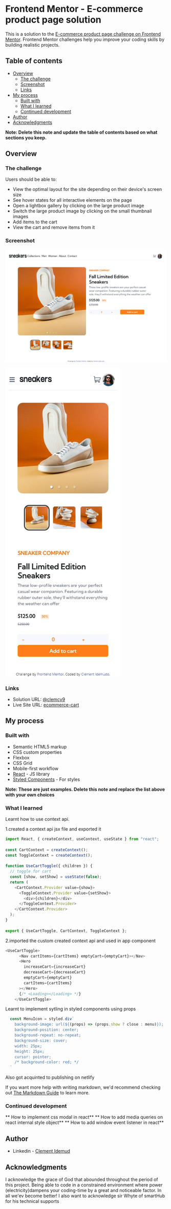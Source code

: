 # Frontend Mentor - E-commerce product page solution

This is a solution to the [E-commerce product page challenge on Frontend Mentor](https://www.frontendmentor.io/challenges/ecommerce-product-page-UPsZ9MJp6). Frontend Mentor challenges help you improve your coding skills by building realistic projects.

## Table of contents

- [Overview](#overview)
  - [The challenge](#the-challenge)
  - [Screenshot](#screenshot)
  - [Links](#links)
- [My process](#my-process)
  - [Built with](#built-with)
  - [What I learned](#what-i-learned)
  - [Continued development](#continued-development)
- [Author](#author)
- [Acknowledgments](#acknowledgments)

**Note: Delete this note and update the table of contents based on what sections you keep.**

## Overview

### The challenge

Users should be able to:

- View the optimal layout for the site depending on their device's screen size
- See hover states for all interactive elements on the page
- Open a lightbox gallery by clicking on the large product image
- Switch the large product image by clicking on the small thumbnail images
- Add items to the cart
- View the cart and remove items from it

### Screenshot


![laptop view](./screenshots/laptop.jpg)


![Mobile view](./screenshots/mobile.jpg)



### Links

- Solution URL: [@clemcy9](https://github.com/Clemcy9/shopping-cart#screenshot)
- Live Site URL: [ecommerce-cart](https://frontendmentor-ecommerce-cart.netlify.app/)

## My process

### Built with

- Semantic HTML5 markup
- CSS custom properties
- Flexbox
- CSS Grid
- Mobile-first workflow
- [React](https://reactjs.org/) - JS library
- [Styled Components](https://styled-components.com/) - For styles

**Note: These are just examples. Delete this note and replace the list above with your own choices**

### What I learned
Learnt how to use context api. 

1.created a context api jsx file and exported it


```js
import React, { createContext, useContext, useState } from "react";

const CartContext = createContext();
const ToggleContext = createContext();

function UseCartToggle({ children }) {
  // toggle for cart
  const [show, setShow] = useState(false);
  return (
    <CartContext.Provider value={show}>
      <ToggleContext.Provider value={setShow}>
        <div>{children}</div>
      </ToggleContext.Provider>
    </CartContext.Provider>
  );
}

export { UseCartToggle, CartContext, ToggleContext };
```

2.imported the custom created context api and used in app component

```js
<UseCartToggle>
      <Nav cartItems={cartItems} emptyCart={emptyCart}></Nav>
      <Hero
        increaseCart={increaseCart}
        decreaseCart={decreaseCart}
        emptyCart={emptyCart}
        cartItems={cartItems}
      ></Hero>
      {/* <Loading></Loading> */}
    </UseCartToggle>
```

Learnt to implement sytling in styled components using props

```js
  const MenuIcon = styled.div`
    background-image: url(${(props) => (props.show ? close : menu)});
    background-position: center;
    background-repeat: no-repeat;
    background-size: cover;
    width: 25px;
    height: 25px;
    cursor: pointer;
    /* background-color: red; */
  `
```
Also got acquinted to publishing on netlify

If you want more help with writing markdown, we'd recommend checking out [The Markdown Guide](https://www.markdownguide.org/) to learn more.


### Continued development

** How to implement css modal in react**
** How to add media queries on react internal style object**
** How to add window event listener in react**

## Author

- Linkedin - [Clement Idemud](https://www.linkedin.com/in/clement-clement-idemudo)


## Acknowledgments

I acknowledge the grace of God that abounded throughout the period of this project. Being able to code in a constrained environment where power (electricity)dampens your coding-time by a great and noticeable factor.
In all we'ev become better!
I also want to acknowledge sir Whyte of smartHub for his technical supports
